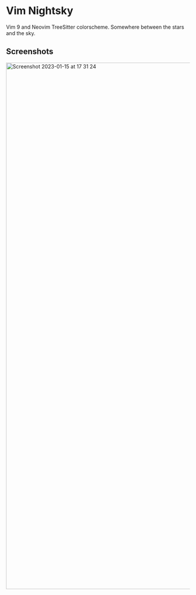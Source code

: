 # Vim Nightsky
Vim 9 and Neovim TreeSitter colorscheme. Somewhere between the stars and the sky.

## Screenshots
<img width="1440" alt="Screenshot 2023-01-15 at 17 31 24" src="https://user-images.githubusercontent.com/42460975/212535790-c0cce1aa-72bb-4c53-ad01-e05074a4b7f2.png">

